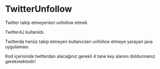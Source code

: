 # TwitterUnfollow
Twitter takip etmeyenleri unfollow etmek

Twitter4J kullanıldı.

<p>Twitterda henüz takip etmeyen kullanıcıları unfollow etmeye yarayan java uygulaması.</p>

<p>Kod içerisinde twitterdan alacağınız gerekli 4 tane key alanını doldurmanız gerekmektedir!</p>
